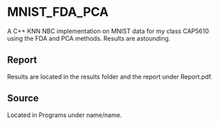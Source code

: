 # MNIST_FDA_PCA
A C++ KNN NBC implementation on MNIST data for my class CAP5610 using the FDA and PCA methods. Results are astounding.

## Report
Results are located in the results folder and the report under Report.pdf.

## Source
Located in Programs under name/name.
